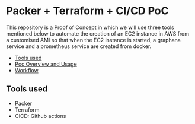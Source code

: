 # Packer + Terraform + CI/CD PoC

This repository is a Proof of Concept in which we will use three tools mentioned below to automate the creation of an EC2 instance in AWS from a customised AMI so that when the EC2 instance is started, a graphana service and a prometheus service are created from docker. 

- [Tools used](#tools-used)
- [Poc Overview and Usage](#poc-overview-and-usage)
- [Workflow](#workflow)

## Tools used 

- Packer 
- Terraform 
- CICD: Github actions

